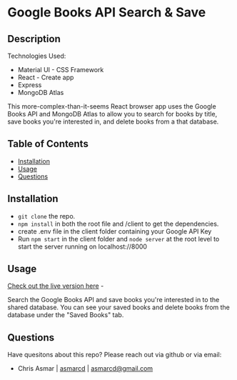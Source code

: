 # Google Books API Search & Save 

  ## Description 
  Technologies Used:
  - Material UI - CSS Framework
  - React - Create app
  - Express
  - MongoDB Atlas
  
This more-complex-than-it-seems React browser app uses the Google Books API and MongoDB Atlas to allow you to search for books by title, save books you're interested in, and delete books from a that database.

  ## Table of Contents
  * [Installation](#installation)
  * [Usage](#usage)
  * [Questions](#questions)
  
  ## Installation 
  - ```git clone``` the repo. 
  - ```npm install``` in both the root file and /client to get the dependencies. 
  - create .env file in the client folder containing your Google API Key  
  - Run ```npm start``` in the client folder and ```node server``` at the root level to start the server running on localhost://8000
  
  ## Usage
 [Check out the live version here](https://thawing-sea-40533.herokuapp.com/) -  
  
  Search the Google Books API and save books you're interested in to the shared database. You can see your saved books and delete books from the database under the "Saved Books" tab.
  
  ## Questions
  Have quesitons about this repo? Please reach out via github or via email:
   - Chris Asmar | [asmarcd](https://github.com/asmarcd)  | asmarcd@gmail.com
